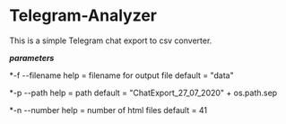 # Telegram-Analyzer

This is a simple Telegram chat export to csv converter.


***parameters***

  *-f   --filename    help = filename for output file     default = "data"
  
  *-p   --path        help = path                         default = "ChatExport_27_07_2020" + os.path.sep
  
  *-n   --number      help = number of html files         default = 41
